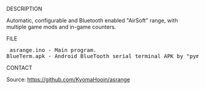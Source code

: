 
DESCRIPTION

Automatic, configurable and Bluetooth enabled "AirSoft" range, with multiple game mods and in-game counters.

FILE

<pre>
 asrange.ino - Main program.
BlueTerm.apk - Android BlueTooth serial terminal APK by "pymasde.es".
</pre>

CONTACT

Source: https://github.com/KyomaHooin/asrange

